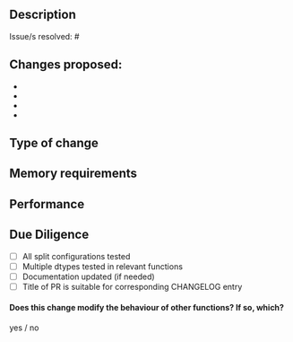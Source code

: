 ## Description

<!--- Include a summary of the change/s.
Please also include relevant motivation and context. List any dependencies that are required for this change.
--->

Issue/s resolved: #

## Changes proposed:
-
-
-
-

## Type of change
<!--
i.e.
- Bug fix (non-breaking change which fixes an issue)
- New feature (non-breaking change which adds functionality)
- Breaking change (fix or feature that would cause existing functionality to not work as expected)
- Documentation update
--->

## Memory requirements
<!--- Compare memory requirements to previous implementation / relevant torch operations if applicable:
- in distributed and non-distributed mode
- with `split=None` and `split not None`

This can be done using https://github.com/pythonprofilers/memory_profiler for CPU memory measurements,
GPU measuremens can be done with https://pytorch.org/docs/master/generated/torch.cuda.max_memory_allocated.html.
These tools only profile the memory used by each process, not the entire function.
--->

## Performance
<!--- Compare performance to previous implementation / relevant torch operations if applicable:
- in distributed and non-distributed mode
- with `split=None` and `split not None`

Python has an embedded profiler: https://docs.python.org/3.9/library/profile.html
Again, this will only profile the performance on each process. Printing the results with many processes
my be illegible. It may be easiest to save the output of each to a file.
--->


## Due Diligence
- [ ] All split configurations tested
- [ ] Multiple dtypes tested in relevant functions
- [ ] Documentation updated (if needed)
- [ ] Title of PR is suitable for corresponding CHANGELOG entry

#### Does this change modify the behaviour of other functions? If so, which?
yes / no
